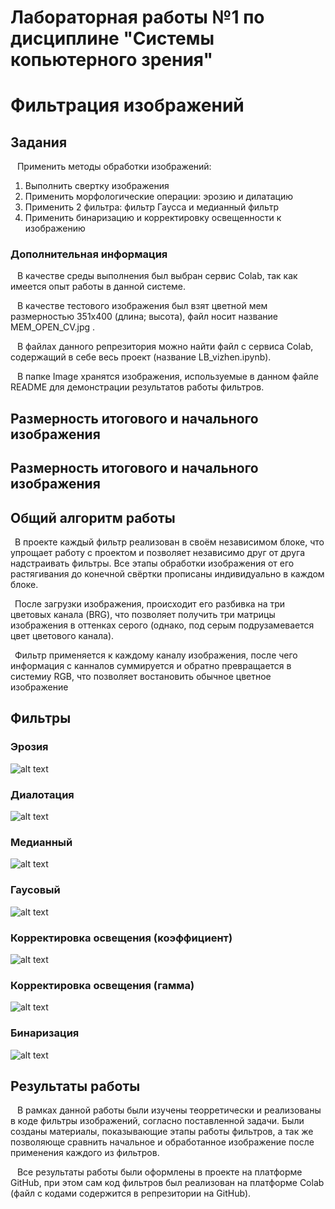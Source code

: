 #   Лабораторная работы №1 по дисциплине "Системы копьютерного зрения"
# Фильтрация изображений
##  Задания
&ensp; Применить методы обработки изображений:
1. Выполнить свертку изображения
2. Применить морфологические операции: эрозию и дилатацию
3. Применить 2 фильтра: фильтр Гаусса и медианный фильтр
4. Применить бинаризацию и корректировку освещенности к изображению


### Дополнительная информация
&ensp; В качестве среды выполнения был выбран сервис Colab, так как имеется опыт работы в данной системе. 

&ensp; В качестве тестового изображения был взят цветной мем размерностью 351x400 (длина; высота), файл носит название MEM_OPEN_CV.jpg .

&ensp; В файлах данного репрезитория можно найти файл с сервиса Colab, содержащий в себе весь проект (название LB_vizhen.ipynb).

&ensp; В папке Image хранятся изображения, используемые в данном файле README для демонстрации результатов работы фильтров.

##  Размерность итогового и начального изображения

##  Размерность итогового и начального изображения

  
  
## Общий алгоритм работы
  &ensp;В проекте каждый фильтр реализован в своём независимом блоке, что упрощает работу с проектом и позволяет независимо друг от друга надстраивать фильтры. Все этапы обработки изображения от его растягивания до конечной свёртки прописаны индивидуально в каждом блоке.

  &ensp;После загрузки изображения, происходит его разбивка на три цветовых канала (BRG), что позволяет получить три матрицы изображения в оттенках серого (однако, под серым подрузамевается цвет цветового канала).

  &ensp;Фильтр применяется к каждому каналу изображения, после чего информация с канналов суммируется и обратно превращается в системиу RGB, что позволяет востановить обычное цветное изображение

## Фильтры
### Эрозия


![alt text](Image/Эрозия.png)

### Диалотация


![alt text](Image/Дилатация.png)

### Медианный

![alt text](Image/Медианый.png)

### Гаусовый


![alt text](Image/Гаусовый.png)

### Корректировка освещения (коэффициент)


![alt text](Image/Коэффициент.png)

### Корректировка освещения (гамма)

![alt text](Image/Гамма.png)

### Бинаризация


![alt text](Image/Бинаризация.png)

##  Результаты работы

&ensp; В рамках данной работы были изучены теорретически и реализованы в коде фильтры изображений, согласно поставленной задачи. Были созданы материалы, показывающие этапы работы фильтров, а так же позволяюще сравнить начальное и обработанное изображение после применения каждого из фильтров.

&ensp; Все результаты работы были оформлены в проекте на платформе GitHub, при этом сам код фильтров был реализован на платформе Colab (файл с кодами содержится в репрезитории на GitHub).










